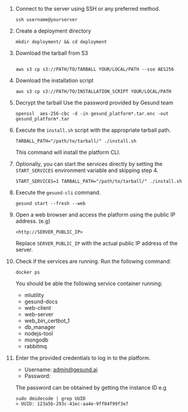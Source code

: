 1. Connect to the server using SSH or any preferred method.

    
    ```
    ssh username@yourserver
    ```
    
2. Create a deployment directory
    
    ```
    mkdir deployment/ && cd deployment
    ```
    
3. Download the tarball from S3
    
    ```
    
    aws s3 cp s3://PATH/TO/TARBALL YOUR/LOCAL/PATH --sse AES256
    ```
    
4. Download the installation script
    
    ```
    aws s3 cp s3://PATH/TO/INSTALLATION_SCRIPT YOUR/LOCAL/PATH
    ```
5. Decrypt the tarball
    Use the password provided by Gesund team
    ```
    openssl  aes-256-cbc -d -in gesund_platform*.tar.enc -out gesund_platform*.tar
    ```

6. Execute the `install.sh` script with the appropriate tarball path.
    
    ```
    TARBALL_PATH="/path/to/tarball/" ./install.sh
    
    ```
    
    This command will install the platform CLI.
    
7. Optionally, you can start the services directly by setting the `START_SERVICES` environment variable and skipping step 4.
    
    ```
    START_SERVICES=1 TARBALL_PATH="/path/to/tarball/" ./install.sh
    
    ```
    
8. Execute the `gesund-cli` command.
    
    ```
    gesund start --fresh --web
    
    ```
    
9. Open a web browser and access the platform using the public IP address. (e.g)
    
    ```
    <http://SERVER_PUBLIC_IP>
    
    ```
    
    Replace `SERVER_PUBLIC_IP` with the actual public IP address of the server.
    
10. Check if the services are running. Run the following command:
    
    ```
    docker ps
    ```
    
    You should be able the following service container running:
    
    - mlutility
    - gesund-docs
    - web-client
    - web-server
    - web_bin_certbot_1
    - db_manager
    - nodejs-tool
    - mongodb
    - rabbitmq
11. Enter the provided credentials to log in to the platform.
    - Username: [admin@gesund.ai](mailto:admin@gesund.ai)
    - Password:
    
    The password can be obtained by getting the instance ID e.g
    
    ```
    sudo dmidecode | grep UUID
    > UUID: 123a5b-293c-41ec-aa4e-9ff04f99f3e7
    ```